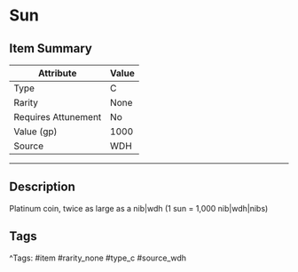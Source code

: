 # Sun

## Item Summary

| Attribute            | Value                        |
|----------------------|------------------------------|
| Type                 | C |
| Rarity               | None             |
| Requires Attunement  | No                |
| Value (gp)           | 1000    |
| Source               | WDH |

---

## Description

Platinum coin, twice as large as a nib|wdh (1 sun = 1,000 nib|wdh|nibs)

## Tags

^Tags: #item #rarity_none #type_c #source_wdh